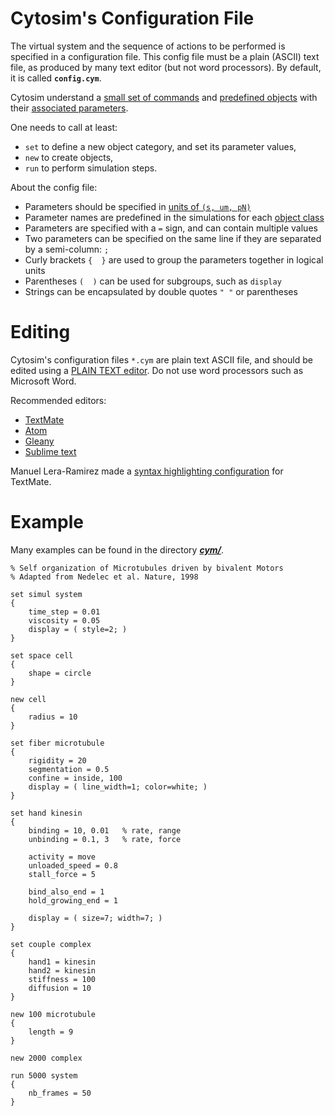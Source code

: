 # Cytosim's Configuration File

The virtual system and the sequence of actions to be performed is specified in a configuration file. 
This config file must be a plain (ASCII) text file, as produced by many text editor (but not word processors).
By default, it is called **`config.cym`**.
 
Cytosim understand a [small set of commands](commands.md) and [predefined objects](objects.md) with their [associated parameters](parameters.md).

One needs to call at least:

 - `set` to define a new object category, and set its parameter values,
 - `new` to create objects,
 - `run` to perform simulation steps. 

About the config file:

- Parameters should be specified in [units of `(s, um, pN)`](units.md)
- Parameter names are predefined in the simulations for each [object class](objects.md)
- Parameters are specified with a ` = ` sign, and can contain multiple values
- Two parameters can be specified on the same line if they are separated by a semi-column: `;`
- Curly brackets `{  }` are used to group the parameters together in logical units
- Parentheses `(  )` can be used for subgroups, such as `display`
- Strings can be encapsulated by double quotes `" "` or parentheses  

# Editing

Cytosim's configuration files `*.cym` are plain text ASCII file, and should be edited using a [PLAIN TEXT editor](https://en.wikipedia.org/wiki/Text_editor).
Do not use word processors such as Microsoft Word. 

Recommended editors:

- [TextMate](https://macromates.com)
- [Atom](https://atom.io)
- [Gleany](https://www.geany.org)
- [Sublime text](https://www.sublimetext.com)

Manuel Lera-Ramirez made a [syntax highlighting configuration](../misc/Cytosim.tmbundle.zip) for TextMate.

# Example
 
Many examples can be found in the directory [***cym/***](../../cym).
	 

	% Self organization of Microtubules driven by bivalent Motors
	% Adapted from Nedelec et al. Nature, 1998
	
	set simul system
	{
	    time_step = 0.01
	    viscosity = 0.05
	    display = ( style=2; )
	}
	
	set space cell
	{
	    shape = circle
	}
	
	new cell
	{   
	    radius = 10
	}

	set fiber microtubule
	{
	    rigidity = 20
	    segmentation = 0.5
	    confine = inside, 100
	    display = ( line_width=1; color=white; )
	}
	
	set hand kinesin
	{
	    binding = 10, 0.01   % rate, range
	    unbinding = 0.1, 3   % rate, force
	    
	    activity = move
	    unloaded_speed = 0.8
	    stall_force = 5
	
	    bind_also_end = 1
	    hold_growing_end = 1
	
	    display = ( size=7; width=7; )
	}
	
	set couple complex
	{
	    hand1 = kinesin
	    hand2 = kinesin
	    stiffness = 100
	    diffusion = 10
	}
	
	new 100 microtubule
	{
	    length = 9
	}
	
	new 2000 complex
	
	run 5000 system
	{
	    nb_frames = 50
	}
	
